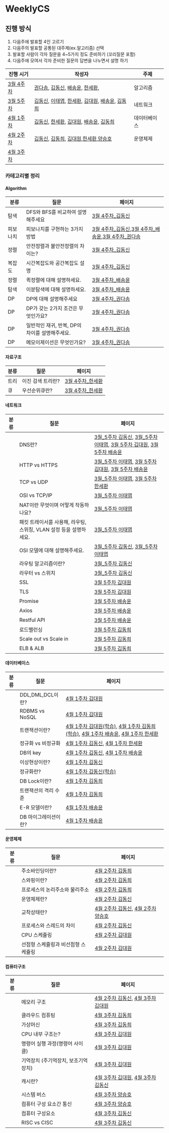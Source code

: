 # WeeklyCS

## 진행 방식

1. 다음주에 발표할 4인 고르기
2. 다음주의 발표할 공통된 대주제(ex.알고리즘) 선택
3. 발표할 사람이 각자 질문을 4~5가지 정도 준비하기 (꼬리질문 포함)
4. 다음주에 모여서 각자 준비한 질문의 답변을 나누면서 설명 하기

| 진행 시기               | 작성자                                                       | 주제     |
| ----------------------- | ------------------------------------------------------------ | -------- |
|[3월 4주차](./3월4주차)|[권다솜](<./3월4주차/알고리즘_권다솜(DP).md>), [김동신](./3월4주차/알고리즘_김동신.md), [배송윤](./3월4주차/알고리즘_배송윤.md), [한세환](./3%EC%9B%944%EC%A3%BC%EC%B0%A8/%EC%95%8C%EA%B3%A0%EB%A6%AC%EC%A6%98_%ED%95%9C%EC%84%B8%ED%99%98.md),|알고리즘|
| [3월 5주차](./3월5주차) | [김동신](./3월5주차/네트워크_김동신.md), [이태엽](./3월5주차/네트워크_이태엽.md), [한세환](./3월5주차/네트워크_한세환.md), [김대원](./3월5주차/네트워크_김대원.md), [배송윤](./3월5주차/네트워크_배송윤.md), [김동희](./3월5주차/네트워크_김동희.md) | 네트워크     |
| [4월 1주차](./4월1주차) | [김동신](./4월1주차/데이터베이스_김동신.md), [한세환](./4월1주차/데이터베이스_한세환.md), [김대원](./4월1주차/데이터베이스_김대원.md), [배송윤](./4월1주차/데이터베이스_배송윤.md), [김동희](./4월1주차/데이터베이스_김동희.md) | 데이터베이스 |
| [4월 2주차](./4월2주차) | [김동신](./4월2주차/운영체제_김동신.md), [김동희](./4월2주차/운영체제_김동희.md), [김대원](./4월2주차/운영체제_김대원.md),[한세환](./4월2주차/운영체제_한세환.md),[양승호](./4월2주차/운영체제_양승호.md) | 운영체제 |
| [4월 3주차](./4월3주) |  |  |




### 카테고리별 정리

#### Algorithm

| 분류     | 질문                                           | 페이지                                                       |
| -------- | ---------------------------------------------- | ------------------------------------------------------------ |
| 탐색     | DFS와 BFS를 비교하여 설명해주세요              | [3월 4주차_김동신](./3월4주차/알고리즘_김동신.md)            |
| 피보나치 | 피보나치를 구현하는 3가지 방법                 | [3월 4주차_김동신](./3월4주차/알고리즘_김동신.md),[3월 4주차_배송윤](./3월4주차/알고리즘_배송윤.md),[3월 4주차_권다솜](./3월4주차/알고리즘_권다솜(DP).md) |
| 정렬     | 안전정렬과 불안전정렬의 차이는?                | [3월 4주차_김동신](./3월4주차/알고리즘_김동신.md)            |
| 복잡도   | 시간복잡도와 공간복잡도 설명                   | [3월 4주차_김동신](./3월4주차/알고리즘_김동신.md)            |
| 정렬     | 퀵정렬에 대해 설명하세요.                      | [3월 4주차_배송윤](./3월4주차/알고리즘_배송윤.md)            |
| 탐색     | 이분탐색에 대해 설명하세요.                    | [3월 4주차_배송윤](./3월4주차/알고리즘_배송윤.md)            |
| DP       | DP에 대해 설명해주세요                         | [3월 4주차_권다솜](./3월4주차/알고리즘_권다솜(DP).md)        |
| DP       | DP가 갖는 2가지 조건은 무엇인가요?             | [3월 4주차_권다솜](./3월4주차/알고리즘_권다솜(DP).md)        |
| DP       | 일반적인 재귀, 반복, DP의 차이를 설명해주세요. | [3월 4주차_권다솜](./3월4주차/알고리즘_권다솜(DP).md)        |
| DP       | 메모이제이션은 무엇인가요?                     | [3월 4주차_권다솜](./3월4주차/알고리즘_권다솜(DP).md)        |

#### 자료구조

| 분류 | 질문              | 페이지                                            |
| ---- | ----------------- | ------------------------------------------------- |
| 트리 | 이진 검색 트리란? | [3월 4주차_한세환](./3월4주차/알고리즘_한세환.md) |
| 큐   | 우선순위큐란?     | [3월 4주차_한세환](./3월4주차/알고리즘_한세환.md) |

#### 네트워크

| 분류 | 질문                                                         | 페이지                                                       |
| ---- | ------------------------------------------------------------ | ------------------------------------------------------------ |
|      | DNS란?                                                       | [3월_5주차 김동신](./3월5주차/네트워크_김동신.md), [3월_5주차 이태엽](./3월5주차/네트워크_이태엽.md), [3월 5주차 김대원](./3월5주차/네트워크_김대원.md), [3월 5주차 배송윤](./3월5주차/네트워크_배송윤.md) |
|      | HTTP vs HTTPS                                                | [3월_5주차 이태엽](./3월5주차/네트워크_이태엽.md), [3월 5주차 김대원](./3월5주차/네트워크_김대원.md), [3월 5주차 배송윤](./3월5주차/네트워크_배송윤.md) |
|      | TCP vs UDP                                                   | [3월_5주차 이태엽](./3월5주차/네트워크_이태엽.md), [3월 5주차 한세환](./3월5주차/네트워크_한세환.md) |
|      | OSI vs TCP/IP                                                | [3월_5주차 이태엽](./3월5주차/네트워크_이태엽.md)            |
|      | NAT이란 무엇이며 어떻게 작동하나요?                          | [3월_5주차 이태엽](./3월5주차/네트워크_이태엽.md)            |
|      | 패킷 트레이서를 사용해, 라우팅, 스위칭, VLAN 설정 등을 설명하세요. | [3월_5주차 이태엽](./3월5주차/네트워크_이태엽.md)            |
|      | OSI 모델에 대해 설명해주세요.                                | [3월_5주차 김동신](./3월5주차/네트워크_김동신.md), [3월_5주차 이태엽](./3월5주차/네트워크_이태엽.md) |
|      | 라우팅 알고리즘이란?                                         | [3월_5주차 김동신](./3월5주차/네트워크_김동신.md)            |
|      | 라우터 vs 스위치                                             | [3월_5주차 김동신](./3월5주차/네트워크_김동신.md)            |
|      | SSL                                                          | [3월 5주차 김대원](./3월5주차/네트워크_김대원.md)            |
|      | TLS                                                          | [3월 5주차 김대원](./3월5주차/네트워크_김대원.md)            |
|      | Promise                                                      | [3월 5주차 배송윤](./3월5주차/네트워크_배송윤.md)            |
|      | Axios                                                        | [3월 5주차 배송윤](./3월5주차/네트워크_배송윤.md)            |
|      | Restful API                                                  | [3월 5주차 배송윤](./3월5주차/네트워크_배송윤.md)            |
|      | 로드밸런싱                                                   | [3월 5주차 김동희](./3월5주차/네트워크_김동희.md)            |
|      | Scale out vs Scale in                                        | [3월 5주차 김동희](./3월5주차/네트워크_김동희.md)            |
|      | ELB & ALB                                                    | [3월 5주차 김동희](./3월5주차/네트워크_김동희.md)            |



#### 데이터베이스

| 분류 | 질문                 | 페이지                                                       |
| ---- | -------------------- | ------------------------------------------------------------ |
|      | DDL,DML,DCL이란?     | [4월 1주차 김대원](./4월1주차/데이터베이스_김대원.md)        |
|      | RDBMS vs NoSQL       | [4월 1주차 김대원](./4월1주차/데이터베이스_김대원.md)        |
|      | 트랜잭션이란?        | [4월 1주차 김대원(학습)](./4월1주차/데이터베이스_김대원.md), [4월 1주차 김동희(학습)](./4월1주차/데이터베이스_김동희.md), [4월 1주차 배송윤,](./4월1주차/데이터베이스_배송윤.md) [4월 1주차 한세환](./4월1주차/데이터베이스_한세환.md) |
|      | 정규화 vs 비정규화   | [4월 1주차 김동신](./4월1주차/데이터베이스_김동신.md), [4월 1주차 한세환](./4월1주차/데이터베이스_한세환.md) |
|      | DB의 key             | [4월 1주차 김동신](./4월1주차/데이터베이스_김동신.md), [4월 1주차 배송윤](./4월1주차/데이터베이스_배송윤.md) |
|      | 이상현상이란?        | [4월 1주차 김동신](./4월1주차/데이터베이스_김동신.md)        |
|      | 정규화란?            | [4월 1주차 김동신(학습)](./4월1주차/데이터베이스_김동신.md)  |
|      | DB Lock이란?         | [4월 1주차 김동희](./4월1주차/데이터베이스_김동희.md)        |
|      | 트랜잭션의 격리 수준 | [4월 1주차 김동희](./4월1주차/데이터베이스_김동희.md)        |
|      | E-R 모델이란?        | [4월 1주차 배송윤](./4월1주차/데이터베이스_배송윤.md)        |
|      | DB 마이그레이션이란? | [4월 1주차 배송윤](./4월1주차/데이터베이스_배송윤.md)        |



#### 운영체제

| 분류 | 질문                                | 페이지                                                       |
| ---- | ----------------------------------- | ------------------------------------------------------------ |
|      | 주소바인딩이란?                     | [4월 2주차 김동희](./4월2주차/운영체제_김동희.md)            |
|      | 스와핑이란?                         | [4월 2주차 김동희](./4월2주차/운영체제_김동희.md)            |
|      | 프로세스의 논리주소와 물리주소      | [4월 2주차 김동희](./4월2주차/운영체제_김동희.md)            |
|      | 운영체제란?                         | [4월 2주차 김동신](./4월2주차/운영체제_김동신.md)            |
|      | 교착상태란?                         | [4월 2주차 김동신](./4월2주차/운영체제_김동신.md), [4월 2주차 양승호](./4월2주차/운영체제_양승호.md) |
|      | 프로세스와 스레드의 차이            | [4월 2주차 김동신](./4월2주차/운영체제_김동신.md)            |
|      | CPU 스케쥴링                        | [4월 2주차 김대원](./4월2주차/운영체제_김대원.md)            |
|      | 선점형 스케쥴링과 비선점형 스케쥴링 | [4월 2주차 김대원](./4월2주차/운영체제_김대원.md)            |



#### 컴퓨터구조

| 분류 | 질문                                | 페이지                                                       |
| ---- | ----------------------------------- | ------------------------------------------------------------ |
|      | 메모리 구조                         | [4월 2주차 김동신](./4월2주차/운영체_김동신.md), [4월 3주차 김대원](./4월3주차/컴퓨터구조_김대원.md) |
|      | 클라우드 컴퓨팅                     | [4월 3주차 김동희](./4월3주차/컴퓨터구조_김동희.md)          |
|      | 가상머신                            | [4월 3주차 김동희](./4월3주차/컴퓨터구조_김동희.md)          |
|      | CPU 내부 구조는?                    | [4월 3주차 김대원](./4월3주차/컴퓨터구조_김대원.md)          |
|      | 명령어 실행 과정(명령어 사이클)     | [4월 3주차 김대원](./4월3주차/컴퓨터구조_김대원.md)          |
|      | 기억장치 (주기억장치, 보조기억장치) | [4월 3주차 김대원](./4월3주차/컴퓨터구조_김대원.md)          |
|      | 캐시란?                             | [4월 3주차 김대원](./4월3주차/컴퓨터구조_김대원.md), [4월 3주차 김동신](./4월3주차/컴퓨터구조_김동신.md) |
|      | 시스템 버스                         | [4월 3주차 양승호](./4월3주차/컴퓨터구조_양승호.md)          |
|      | 컴퓨터 구성 요소간 통신             | [4월 3주차 양승호](./4월3주차/컴퓨터구조_양승호.md)          |
|      | 컴퓨터 구성요소                     | [4월 3주차 김동신](./4월3주차/컴퓨터구조_김동신.md)          |
|      | RISC vs CISC                        | [4월 3주차 김동신](./4월3주차/컴퓨터구조_김동신.md)          |

